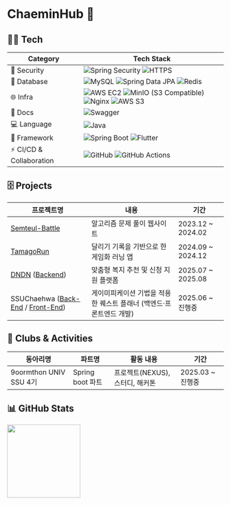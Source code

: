 # ChaeminHub 👋
  
## 👨‍💼 Tech

| Category   | Tech Stack |
|------------|------------|
| 🔐 Security | ![Spring Security](https://img.shields.io/badge/Spring%20Security-6DB33F?logo=springsecurity&logoColor=white) ![HTTPS](https://img.shields.io/badge/HTTPS-0052CC?logo=letsencrypt&logoColor=white) |
| 💾 Database | ![MySQL](https://img.shields.io/badge/MySQL-4479A1?logo=mysql&logoColor=white) ![Spring Data JPA](https://img.shields.io/badge/Spring%20Data%20JPA-59666C?logo=spring&logoColor=white) ![Redis](https://img.shields.io/badge/Redis-DC382D?logo=redis&logoColor=white) |
| 🌐 Infra | ![AWS EC2](https://img.shields.io/badge/AWS%20EC2-FF9900?logo=amazonaws&logoColor=white) ![MinIO (S3 Compatible)](https://img.shields.io/badge/MinIO%20(S3%20Compatible)-C72E49?logo=minio&logoColor=white) ![Nginx](https://img.shields.io/badge/Nginx-009639?logo=nginx&logoColor=white) ![AWS S3](https://img.shields.io/badge/AWS%20S3-569A31?logo=amazons3&logoColor=white) |
| 📑 Docs | ![Swagger](https://img.shields.io/badge/Swagger-85EA2D?logo=swagger&logoColor=black) |
| 💻 Language | ![Java](https://img.shields.io/badge/Java-007396?logo=java&logoColor=white)  |
| 🔧 Framework | ![Spring Boot](https://img.shields.io/badge/Spring%20Boot-6DB33F?logo=springboot&logoColor=white) ![Flutter](https://img.shields.io/badge/Flutter-02569B?logo=flutter&logoColor=white) | 
| ⚡ CI/CD & Collaboration | ![GitHub](https://img.shields.io/badge/GitHub-181717?logo=github&logoColor=white) ![GitHub Actions](https://img.shields.io/badge/GitHub%20Actions-2088FF?logo=githubactions&logoColor=white) |

## 🗄️ Projects

| 프로젝트명 | 내용 | 기간 |
|------------|------|------|
| [Semteul-Battle](https://github.com/Semteul-Battle/Semteul-Battle-BE.git) | 알고리즘 문제 풀이 웹사이트 | 2023.12 ~ 2024.02 |
| [TamagoRun](https://github.com/kcm9561/TamagoRun-Back.git) | 달리기 기록을 기반으로 한 게임화 러닝 앱 | 2024.09 ~ 2024.12 |
| [DNDN](https://github.com/NEXUS-DNDN) ([Backend](https://github.com/NEXUS-DNDN/DNDN_Backend.git)) | 맞춤형 복지 추천 및 신청 지원 플랫폼 | 2025.07 ~ 2025.08 |
| SSUChaehwa ([Back-End](https://github.com/IT-Contest/Back-End.git) / [Front-End](https://github.com/IT-Contest/it-contest-fe.git)) | 게이미피케이션 기법을 적용한 퀘스트 플래너 (백엔드·프론트엔드 개발) | 2025.06 ~ 진행중 |

## 👥 Clubs & Activities

| 동아리명 | 파트명 | 활동 내용 | 기간 |
|----------|--------|-----------|------|
| 9oormthon UNIV SSU 4기 | Spring boot 파트 | 프로젝트(NEXUS), 스터디, 해커톤 | 2025.03 ~ 진행중 |  
  
  
  
## 📊 GitHub Stats

  <!-- 기본 Stats 카드 -->
  <img src="https://github-readme-stats.vercel.app/api?username=kcm9561&show_icons=true&theme=tokyonight&count_private=true&hide_border=true" height="170"/>
  
</div>

